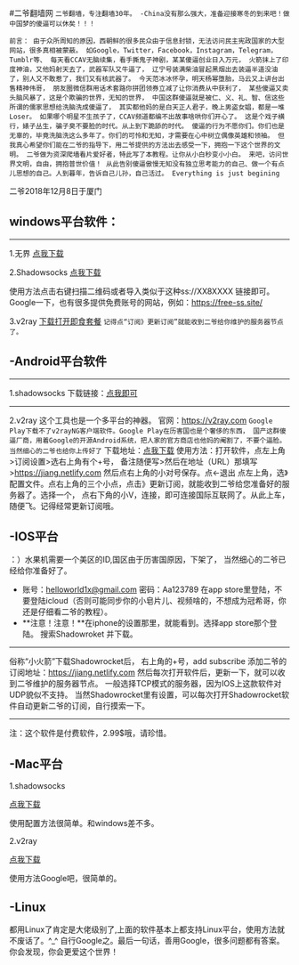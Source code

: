#二爷翻墙网
`二爷翻墙，专注翻墙30年。 -China没有那么强大，准备迎接寒冬的到来吧！做中国梦的傻逼可以休矣！！！`

`前言： 由于众所周知的原因，西朝鲜的很多民众由于信息封锁，无法访问民主宪政国家的大型网站，很多真相被蒙蔽。 如Google，Twitter，Facebook，Instagram，Telegram，Tumblr等、 每天看CCAV无脑续集，看手撕鬼子神剧，某某傻逼创业日入万元， 火箭抹上了印度神油，又他妈射天去了，武器军队又牛逼了， 辽宁号装满柴油冒起黑烟出去装逼半道没油了，别人又不敢惹了，我们又有核武器了。 今天范冰冰怀孕，明天杨幂堕胎，马云又上讲台出售精神伟哥， 朋友圈微信群用话术套路你拼团领券立减了让你消费从中获利了， 某些傻逼又卖头脑风暴了，这是个欺骗的世界，无知的世界， 中国这群傻逼就是被仁、义、礼、智、信这些所谓的儒家思想给洗脑洗成傻逼了， 其实都他妈的是白天正人君子，晚上男盗女娼，都是一堆Loser。 如果哪个明星不生孩子了，CCAV频道都编不出故事啥哄你们开心了。 这是个戏子横行，婊子丛生，骗子臭不要脸的时代。从上到下跪舔的时代。 傻逼的行为不愿你们。你们也是无辜的，毕竟洗脑洗这么多年了。你们的可怜和无知，才需要在心中树立偶像英雄和领袖。 但我真心希望你们能在二爷的指导下，用二爷提供的方法出去感受一下，拥抱一下这个世界的文明。 二爷做为资深爬墙看片爱好者，特此写了本教程。让你从小白秒变小小白。 来吧，访问世界文明，自由，拥抱普世价值！ 从此告别傻逼傲慢无知没有独立思考能力的自己、做一个有点儿思想的自己。人到暮年，告诉自己儿孙，自己活过。 Everything is just begining`

二爷2018年12月8日于厦门
## windows平台软件： 

------------

1.无界 
[点我下载](https://www.lanzous.com/i2k2l9e  "点我下载")

2.Shadowsocks
[点我下载](https://github.com/shadowsocks/shadowsocks-windows/releases "点我下载")

使用方法点击右键扫描二维码或者导入类似于这种ss://XX8XXXX 链接即可。 Google一下，也有很多提供免费账号的网站，例如：https://free-ss.site/

3.v2ray
[下载打开即食套餐](https://www.lanzous.com/i2rfdda "下载打开即食套餐")
`记得点“订阅》更新订阅”就能收到二爷给你维护的服务器节点了。`
## -Android平台软件

------------

1.shadowsocks
下载链接：[点我即可](https://www.lanzous.com/i2rr16d "下载地址")

------------

 2.v2ray 
 这个工具也是一个多平台的神器。
 官网：https://v2ray.com
 `Google Play下载不了v2rayNG客户端软件。Google Play在历害国也是个奢侈的东西， 国产这群傻逼厂商，用着Google的开源Android系统，把人家的官方商店也他妈的阉割了，不要个逼脸。 当然细心的二爷也给你上传好了`
 下载地址：[点我下载](https://www.lanzous.com/i2qjyab) 
 使用方法：打开软件，点左上角>订阅设置>选右上角有个+号， 备注随便写>然后在地址（URL）那填写>https://jiang.netlify.com 然后点右上角的小对号保存。点←退出 点左上角，选》配置文件。点右上角的三个小点，点击》更新订阅，就能收到二爷给您准备好的服务器了。选择一个， 点右下角的小V，连接，即可连接国际互联网了。从此上车，随便飞。记得经常更新订阅哦。

## -IOS平台 
：）水果机需要一个美区的ID,国区由于历害国原因，下架了， 当然细心的二爷已经给你准备好了。 
- 账号：helloworld1x@gmail.com 密码：Aa123789 
在app store里登陆，不要登陆icloud（否则可能同步你的小皂片儿、视频啥的，不想成为冠希哥，你还是仔细看二爷的教程）。
-  **注意！注意！**在iphone的设置那里，就能看到。选择app store那个登陆。 搜索Shadowroket 并下载。

------------

俗称“小火箭”下载Shadowrocket后， 右上角的+号，add subscribe 添加二爷的订阅地址：https://jiang.netlify.com 
然后每次打开软件后，更新一下，就可以收到二爷维护的服务器节点。 
一般选择TCP模式的服务器，因为IOS上这款软件对UDP貌似不支持。 当然Shadowrocket里有设置，可以每次打开Shadowrocket软件自动更新二爷的订阅，自行摸索一下。 

------------

注：这个软件是付费软件，2.99$哦，请珍惜。

## -Mac平台 
1.shadowsocks 

[点我下载](https://github.com/shadowsocks/ShadowsocksX-NG/releases)

使用配置方法很简单。和windows差不多。 

2.v2ray 

[点我下载](https://github.com/Cenmrev/V2RayX/releases)

使用方法Google吧，很简单的。

## -Linux
都用Linux了肯定是大佬级别了,上面的软件基本上都支持Linux平台，使用方法就不废话了。^_^ 自行Google之。最后一句话，善用Google，很多问题都有答案。你会发现，你会更爱这个世界！
